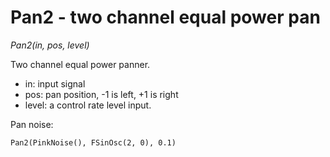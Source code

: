 # Pan2 - two channel equal power pan

_Pan2(in, pos, level)_

Two channel equal power panner.

- in: input signal
- pos: pan position, -1 is left, +1 is right
- level: a control rate level input.

Pan noise:

	Pan2(PinkNoise(), FSinOsc(2, 0), 0.1)

